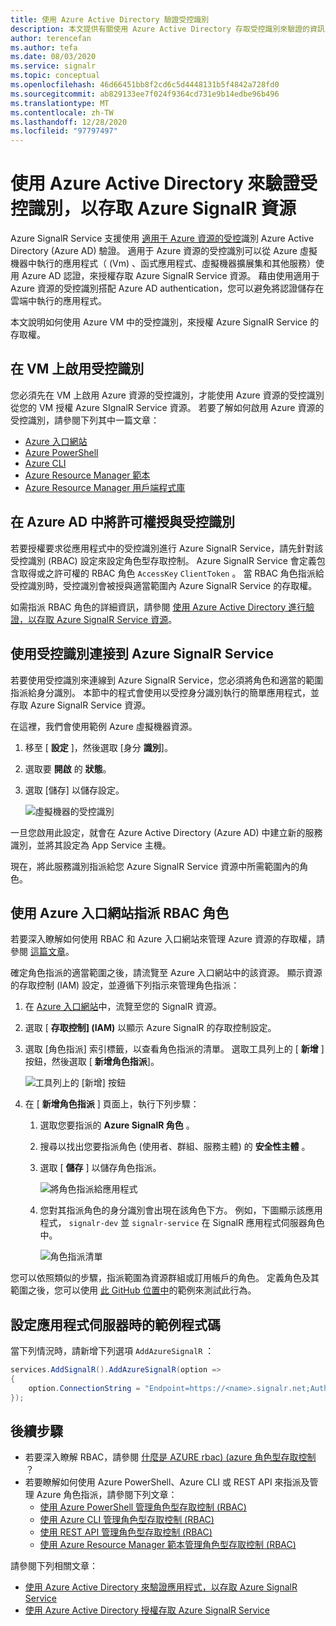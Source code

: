 ```yaml
---
title: 使用 Azure Active Directory 驗證受控識別
description: 本文提供有關使用 Azure Active Directory 存取受控識別來驗證的資訊 Azure SignalR Service
author: terencefan
ms.author: tefa
ms.date: 08/03/2020
ms.service: signalr
ms.topic: conceptual
ms.openlocfilehash: 46d66451bb8f2cd6c5d4448131b5f4842a728fd0
ms.sourcegitcommit: ab829133ee7f024f9364cd731e9b14edbe96b496
ms.translationtype: MT
ms.contentlocale: zh-TW
ms.lasthandoff: 12/28/2020
ms.locfileid: "97797497"
---
```

# <a name="authenticate-a-managed-identity-with-azure-active-directory-to-access-azure-signalr-resources"></a>使用 Azure Active Directory 來驗證受控識別，以存取 Azure SignalR 資源
Azure SignalR Service 支援使用 [適用于 Azure 資源的受控](../active-directory/managed-identities-azure-resources/overview.md)識別 Azure Active Directory (Azure AD) 驗證。 適用于 Azure 資源的受控識別可以從 Azure 虛擬機器中執行的應用程式（ (Vm) 、函式應用程式、虛擬機器擴展集和其他服務）使用 Azure AD 認證，來授權存取 Azure SignalR Service 資源。 藉由使用適用于 Azure 資源的受控識別搭配 Azure AD authentication，您可以避免將認證儲存在雲端中執行的應用程式。

本文說明如何使用 Azure VM 中的受控識別，來授權 Azure SignalR Service 的存取權。

## <a name="enable-managed-identities-on-a-vm"></a>在 VM 上啟用受控識別
您必須先在 VM 上啟用 Azure 資源的受控識別，才能使用 Azure 資源的受控識別從您的 VM 授權 Azure SIgnalR Service 資源。 若要了解如何啟用 Azure 資源的受控識別，請參閱下列其中一篇文章：

- [Azure 入口網站](../active-directory/managed-identities-azure-resources/qs-configure-portal-windows-vm.md)
- [Azure PowerShell](../active-directory/managed-identities-azure-resources/qs-configure-powershell-windows-vm.md)
- [Azure CLI](../active-directory/managed-identities-azure-resources/qs-configure-cli-windows-vm.md)
- [Azure Resource Manager 範本](../active-directory/managed-identities-azure-resources/qs-configure-template-windows-vm.md)
- [Azure Resource Manager 用戶端程式庫](../active-directory/managed-identities-azure-resources/qs-configure-sdk-windows-vm.md)

## <a name="grant-permissions-to-a-managed-identity-in-azure-ad"></a>在 Azure AD 中將許可權授與受控識別
若要授權要求從應用程式中的受控識別進行 Azure SignalR Service，請先針對該受控識別 (RBAC) 設定來設定角色型存取控制。 Azure SignalR Service 會定義包含取得或之許可權的 RBAC 角色 `AccessKey` `ClientToken` 。 當 RBAC 角色指派給受控識別時，受控識別會被授與適當範圍內 Azure SignalR Service 的存取權。

如需指派 RBAC 角色的詳細資訊，請參閱 [使用 Azure Active Directory 進行驗證，以存取 Azure SignalR Service 資源](authorize-access-azure-active-directory.md)。

## <a name="connect-to-azure-signalr-service-with-managed-identities"></a>使用受控識別連接到 Azure SignalR Service
若要使用受控識別來連線到 Azure SignalR Service，您必須將角色和適當的範圍指派給身分識別。 本節中的程式會使用以受控身分識別執行的簡單應用程式，並存取 Azure SignalR Service 資源。

在這裡，我們會使用範例 Azure 虛擬機器資源。

1. 移至 [ **設定** ]，然後選取 [身分 **識別**]。 
1. 選取要 **開啟** 的 **狀態**。 
1. 選取 [儲存]  以儲存設定。 

    ![虛擬機器的受控識別](./media/authenticate/identity-virtual-machine.png)

一旦您啟用此設定，就會在 Azure Active Directory (Azure AD) 中建立新的服務識別，並將其設定為 App Service 主機。

現在，將此服務識別指派給您 Azure SignalR Service 資源中所需範圍內的角色。

## <a name="assign-rbac-roles-using-the-azure-portal"></a>使用 Azure 入口網站指派 RBAC 角色  
若要深入瞭解如何使用 RBAC 和 Azure 入口網站來管理 Azure 資源的存取權，請參閱 [這篇文章](..//role-based-access-control/role-assignments-portal.md)。 

確定角色指派的適當範圍之後，請流覽至 Azure 入口網站中的該資源。 顯示資源的存取控制 (IAM) 設定，並遵循下列指示來管理角色指派：

1. 在 [Azure 入口網站](https://portal.azure.com/)中，流覽至您的 SignalR 資源。
1. 選取 [ **存取控制] (IAM)** 以顯示 Azure SignalR 的存取控制設定。 
1. 選取 [角色指派] 索引標籤，以查看角色指派的清單。 選取工具列上的 [ **新增** ] 按鈕，然後選取 [ **新增角色指派**]。 

    ![工具列上的 [新增] 按鈕](./media/authenticate/role-assignments-add-button.png)

1. 在 [ **新增角色指派** ] 頁面上，執行下列步驟：
    1. 選取您要指派的 **Azure SignalR 角色** 。 
    1. 搜尋以找出您要指派角色 (使用者、群組、服務主體) 的 **安全性主體** 。
    1. 選取 [ **儲存** ] 以儲存角色指派。 

        ![將角色指派給應用程式](./media/authenticate/assign-role-to-application.png)

    1. 您對其指派角色的身分識別會出現在該角色下方。 例如，下圖顯示該應用程式， `signalr-dev` 並 `signalr-service` 在 SignalR 應用程式伺服器角色中。 
        
        ![角色指派清單](./media/authenticate/role-assignment-list.png)

您可以依照類似的步驟，指派範圍為資源群組或訂用帳戶的角色。 定義角色及其範圍之後，您可以使用 [此 GitHub 位置中](https://github.com/Azure/azure-event-hubs/tree/master/samples/DotNet/Microsoft.Azure.EventHubs/Rbac)的範例來測試此行為。

## <a name="samples-code-while-configuring-your-app-server"></a>設定應用程式伺服器時的範例程式碼

當下列情況時，請新增下列選項 `AddAzureSignalR` ：

```C#
services.AddSignalR().AddAzureSignalR(option =>
{
    option.ConnectionString = "Endpoint=https://<name>.signalr.net;AuthType=aad;";
});
```

## <a name="next-steps"></a>後續步驟
- 若要深入瞭解 RBAC，請參閱 [什麼是 AZURE rbac)  (azure 角色型存取控制 ](../role-based-access-control/overview.md)？
- 若要瞭解如何使用 Azure PowerShell、Azure CLI 或 REST API 來指派及管理 Azure 角色指派，請參閱下列文章：
    - [使用 Azure PowerShell 管理角色型存取控制 (RBAC)](../role-based-access-control/role-assignments-powershell.md)  
    - [使用 Azure CLI 管理角色型存取控制 (RBAC)](../role-based-access-control/role-assignments-cli.md)
    - [使用 REST API 管理角色型存取控制 (RBAC)](../role-based-access-control/role-assignments-rest.md)
    - [使用 Azure Resource Manager 範本管理角色型存取控制 (RBAC) ](../role-based-access-control/role-assignments-template.md)

請參閱下列相關文章：
- [使用 Azure Active Directory 來驗證應用程式，以存取 Azure SignalR Service](authenticate-application.md)
- [使用 Azure Active Directory 授權存取 Azure SignalR Service](authorize-access-azure-active-directory.md)